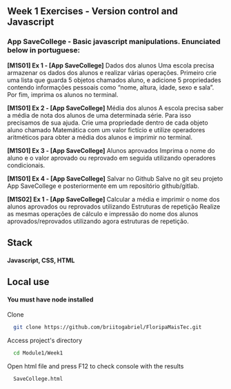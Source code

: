 
## Week 1 Exercises - Version control and Javascript

### App SaveCollege - Basic javascript manipulations. Enunciated below in portuguese:

**[M1S01] Ex 1 - [App SaveCollege]** Dados dos alunos
Uma escola precisa armazenar os dados dos alunos e realizar várias operações. Primeiro crie uma lista que guarda 5 objetos chamados aluno, e adicione 5 propriedades contendo informações pessoais como “nome, altura, idade, sexo e sala”. Por fim, imprima os alunos no terminal.

**[M1S01] Ex 2 - [App SaveCollege]** Média dos alunos
A escola precisa saber a média de nota dos alunos de uma determinada série. Para isso precisamos de sua ajuda. Crie uma propriedade dentro de cada objeto aluno chamado Matemática com um valor fictício e utilize operadores aritméticos para obter a média dos alunos e imprimir no terminal.

**[M1S01] Ex 3 - [App SaveCollege]** Alunos aprovados
Imprima o nome do aluno e o valor aprovado ou reprovado em seguida utilizando operadores condicionais. 

**[M1S01] Ex 4 -  [App SaveCollege]** Salvar no Github
Salve no git seu projeto App SaveCollege e posteriormente em um repositório github/gitlab.

**[M1S02] Ex 1 -  [App SaveCollege]** Calcular a média e imprimir o nome dos alunos aprovados ou reprovados utilizando Estruturas de repetição
Realize as mesmas operações de cálculo e impressão do nome dos alunos aprovados/reprovados utilizando agora estruturas de repetição.

## Stack

#### Javascript, CSS, HTML
## Local use

#### You must have node installed
Clone

```bash
  git clone https://github.com/briitogabriel/FloripaMaisTec.git
```

Access project's directory

```bash
  cd Module1/Week1
```

Open html file and press F12 to check console with the results

```bash
  SaveCollege.html
```

